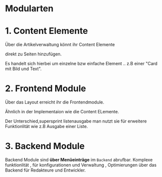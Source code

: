 # Modularten

# 1. Content Elemente
Über die Artikelverwaltung
könnt ihr Content Elemente

direkt zu Seiten hinzufügen. 

Es handelt sich hierbei um einzelne
bzw einfache Element .. z.B einer "Card mit Bild und Text".


# 2. Frontend Module
Über das Layout erreicht ihr
die Frontendmodule.

Ähnlich in der Implementaion wie die
Content ELemente. 

Der Unterschied,supersprint listenausgabe man nutzt sie
für erweitere Funktionlität wie z.B  Ausgabe einer Liste.


# 3. Backend Module
Backend Module sind **über Menüeinträge** im
``Backend`` abrufbar.
Komplexe funktionlität , für konfigurationen
und Verwaltung , Optimierungen über das Backend für Redakteure und Entwickler.

